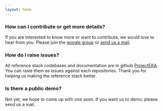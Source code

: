 ```yaml
---
layout: home
---
```


### How can I contribute or get more details?

If you are interested to know more or want to contribute, we would love to hear from you. Please join the [google group](https://groups.google.com/forum/#!forum/projecteka) or <a href="mailto:projecteka@googlegroups.com">send us a mail</a>.

### How do I raise issues?

All reference stack codebases and documentation are in github [ProjectEKA](https://github.com/ProjectEKA). You can rasie them as issues against each repositories. Thank you for helping us making the reference stack better. 

### Is there a public demo?

Not yet, we hope to come up with one soon. If you want us to demo, please send us a mail. 
